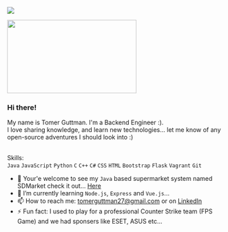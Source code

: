 ![](https://komarev.com/ghpvc/?username=tomerguttman)

<img src="https://media.giphy.com/media/opAuQg3LS5EWY/giphy.gif" width="300" height="170" align="center"> 

### Hi there!

My name is Tomer Guttman. I'm a Backend Engineer :).<br>
I love sharing knowledge, and learn new technologies... let me know of any open-source adventures I should look into :)

<br>Skills:<br /> `Java` `JavaScript` `Python` `C` `C++` `C#` `CSS` `HTML` `Bootstrap` `Flask` `Vagrant` `Git`

<!--
**tomerguttman/tomerguttman** is a ✨ _special_ ✨ repository because its `README.md` (this file) appears on your GitHub profile.
<!-- - 💬 Ask me about ... -->


- 🔭 Your'e welcome to see my `Java` based supermarket system named SDMarket check it out... [Here](https://github.com/tomerguttman/SDMarket)
- 🌱 I’m currently learning `Node.js`, `Express` and `Vue.js`...
- 📫 How to reach me: tomerguttman27@gmail.com or on [LinkedIn](https://www.linkedin.com/in/tomergut/)
- ⚡ Fun fact: I used to play for a professional Counter Strike team (FPS Game) and we had sponsers like ESET, ASUS etc...
